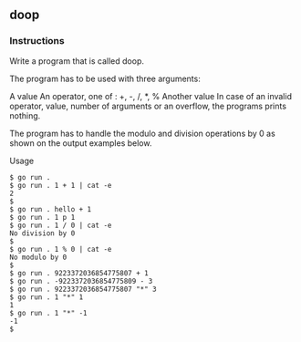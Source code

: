 ## doop
### Instructions
Write a program that is called doop.

The program has to be used with three arguments:

A value
An operator, one of : +, -, /, *, %
Another value
In case of an invalid operator, value, number of arguments or an overflow, the programs prints nothing.

The program has to handle the modulo and division operations by 0 as shown on the output examples below.

Usage
```
$ go run .
$ go run . 1 + 1 | cat -e
2
$
$ go run . hello + 1
$ go run . 1 p 1
$ go run . 1 / 0 | cat -e
No division by 0
$
$ go run . 1 % 0 | cat -e
No modulo by 0
$
$ go run . 9223372036854775807 + 1
$ go run . -9223372036854775809 - 3
$ go run . 9223372036854775807 "*" 3
$ go run . 1 "*" 1
1
$ go run . 1 "*" -1
-1
$
```